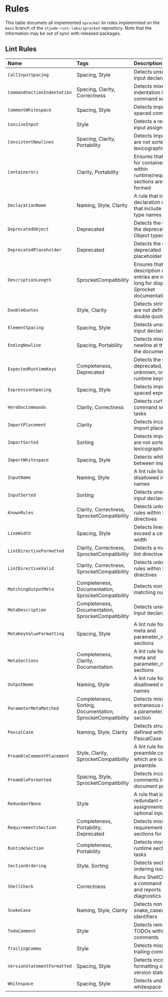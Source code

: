 # Rules

This table documets all implemented `sprocket` lin rules impleemnted on the `main` branch of the `stjude-rust-labs/sprocket` repository. Note that the information may be out of sync with released packages.

## Lint Rules

| Name | Tags | Description |
|:-|:-|:-|
| `CallInputSpacing` | Spacing, Style | Detects unsorted input declarations |
| `CommandSectionIndentation` | Spacing, Clarity, Correctness | Detects mixed indentation in a command section |
| `CommentWhitespace` | Spacing, Style | Detects improperly spaced comments |
| `ConciseInput` | Style | Detects a redundant input assignment |
| `ConsistentNewlines` | Spacing, Clarity, Portability | Detects imports that are not sorted lexicographically |
| `ContainerUri` | Clarity, Portability | Ensures that values for container keys within runtime/requirements sections are well-formed |
| `DeclarationName` | Naming, Style, Clarity | A rule that identifies declaration names that include their type names |
| `DeprecatedObject` | Deprecated | Detects the use of the deprecated Object types |
| `DeprecatedPlaceholder` | Deprecated | Detects the use of a deprecated placeholder options |
| `DescriptionLength` | SprocketCompatibility | Ensures that description meta entries are not too long for display in Sprocket documentation |
| `DoubleQuotes` | Style, Clarity | Detects strings that are not defined with double quotes |
| `ElementSpacing` | Spacing, Style | Detects unsorted input declarations |
| `EndingNewline` | Spacing, Portability | Detects missing newline at the end of the document |
| `ExpectedRuntimeKeys` | Completeness, Deprecated | Detects the use of deprecated, unknown, or missing runtime keys |
| `ExpressionSpacing` | Spacing, Style | Detects improperly spaced expressions |
| `HereDocCommands` | Clarity, Correctness | Detects curly command section for tasks |
| `ImportPlacement` | Clarity | Detects incorrect import placements |
| `ImportSorted` | Sorting | Detects imports that are not sorted lexicographically |
| `ImportWhitespace` | Spacing, Style | Detects whitespace between imports |
| `InputName` | Naming, Style | A lint rule for disallowed input names |
| `InputSorted` | Sorting | Detects unsorted input declarations |
| `KnownRules` | Clarity, Correctness, SprocketCompatibility | Detects unknown rules within lint directives |
| `LineWidth` | Spacing, Style | Detects lines that exceed a certain width |
| `LintDirectiveFormatted` | Clarity, Correctness, SprocketCompatibility | Detects a malformed lint directive |
| `LintDirectiveValid` | Clarity, Correctness, SprocketCompatibility | Detects unknown rules within lint directives |
| `MatchingOutputMeta` | Completeness, Documentation, SprocketCompatibility | Detects non-matching outputs |
| `MetaDescription` | Completeness, Documentation, SprocketCompatibility | Detects unsorted input declarations |
| `MetaKeyValueFormatting` | Spacing, Style | A lint rule for missing meta and parameter_meta sections |
| `MetaSections` | Completeness, Clarity, Documentation | A lint rule for missing meta and parameter_meta sections |
| `OutputName` | Naming, Style | A lint rule for disallowed output names |
| `ParameterMetaMatched` | Completeness, Sorting, Documentation, SprocketCompatibility | Detects missing or extraneous entries in a parameter_meta section |
| `PascalCase` | Naming, Style, Clarity | Detects structs defined without a PascalCase name |
| `PreambleCommentPlacement` | Style, Clarity, SprocketCompatibility | A lint rule for flagging preamble comments which are outside the preamble |
| `PreambleFormatted` | Spacing, Style, SprocketCompatibility | Detects incorrect comments in a document preamble |
| `RedundantNone` | Style | A rule that identifies redundant `= None` assignments for optional inputs |
| `RequirementsSection` | Completeness, Portability, Deprecated | Detects missing requirements sections for tasks |
| `RuntimeSection` | Completeness, Portability | Detects missing runtime sections for tasks |
| `SectionOrdering` | Style, Sorting | Detects section ordering issues |
| `ShellCheck` | Correctness | Runs ShellCheck on a command section and reports diagnostics |
| `SnakeCase` | Naming, Style, Clarity | Detects non-snake_cased identifiers |
| `TodoComment` | Style | Detects remaining TODOs within comments |
| `TrailingComma` | Style | Detects missing trailing commas |
| `VersionStatementFormatted` | Spacing, Style | Detects incorrect formatting of the version statement |
| `Whitespace` | Spacing, Style | Detects undesired whitespace |
